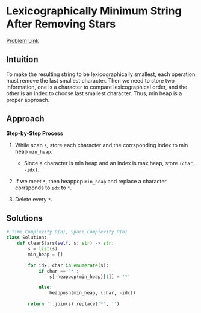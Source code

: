 **Lexicographically Minimum String After Removing Stars**
=
[Problem Link](https://leetcode.com/problems/lexicographically-minimum-string-after-removing-stars/description)

## Intuition
To make the resulting string to be lexicographically smallest, each operation must remove the last smallest 
character. Then we need to store two information, one is a character to compare lexicographical order, and 
the other is an index to choose last smallest character. Thus, min heap is a proper approach.

## Approach
**Step-by-Step Process**

1. While scan `s`, store each character and the corrsponding index to min heap `min_heap`.
    - Since a character is min heap and an index is max heap, store `(char, -idx)`.
  
2. If we meet `*`, then heappop `min_heap` and replace a character corrsponds to `idx` to `*`.

3. Delete every `*`.
  
## Solutions
```python
# Time Complexity O(n), Space Complexity O(n)
class Solution:
    def clearStars(self, s: str) -> str:
        s = list(s)
        min_heap = []

        for idx, char in enumerate(s):
            if char == '*':
                s[-heappop(min_heap)[1]] = '*'

            else:
                heappush(min_heap, (char, -idx))

        return ''.join(s).replace('*', '')
```

